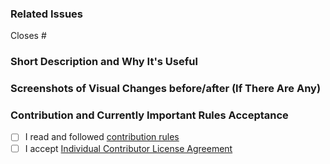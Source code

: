 ### Related Issues
<!--  Put related issue number which this PR is closing. For example #123 -->

Closes #

### Short Description and Why It's Useful
<!-- Describe in a few words what is this Pull Request changing and why it's useful -->


### Screenshots of Visual Changes before/after (If There Are Any)
<!-- If you made any changes in the UI layer, please provide before/after screenshots -->


### Contribution and Currently Important Rules Acceptance
<!-- Please get familiar with following info -->

- [ ] I read and followed [contribution rules](https://github.com/DivanteLtd/vsf-capybara/blob/master/CONTRIBUTING.md)
- [ ] I accept [Individual Contributor License Agreement](https://github.com/DivanteLtd/next/blob/master/CLA.md)
